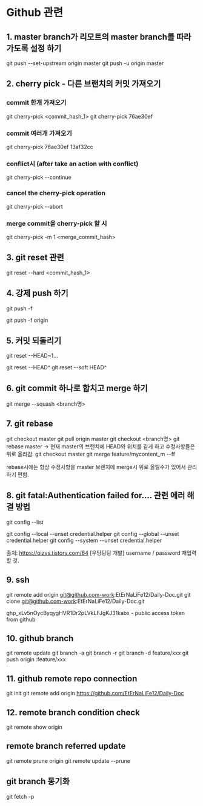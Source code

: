 # Github 관련

## 1. master branch가 리모트의 master branch를 따라가도록 설정 하기
<!--두개 다 같음-->
git push --set-upstream origin master
git push -u origin master

## 2. cherry pick - 다른 브랜치의 커밋 가져오기

### commit 한개 가져오기

git cherry-pick <commit_hash_1>
git cherry-pick 76ae30ef

### commit 여러개 가져오기
git cherry-pick 76ae30ef 13af32cc

### conflict시 (after take an action with conflict)

git cherry-pick --continue

### cancel the cherry-pick operation

git cherry-pick --abort

### merge commit을 cherry-pick 할 시

git cherry-pick -m 1 <merge_commit_hash>

## 3. git reset 관련

git reset --hard <commit_hash_1>

## 4. 강제 push 하기

git push -f

git push -f origin <branch>

## 5. 커밋 되돌리기

<!-- n개의 커밋으로 되돌리기 -->
git reset --HEAD~1... 

<!-- 이전 커밋으로 되돌리기 -->
git reset --HEAD^ 
git reset --soft HEAD^
## 6. git commit 하나로 합치고 merge 하기
git merge --squash <branch명>

## 7. git rebase
git checkout master
git pull origin master
git checkout <branch명>
git rebase master 
-> 현재 master의 브랜치에 HEAD와 위치를 같게 하고 수정사항들은 위로 올라감.
git checkout master
git merge feature/mycontent_m --ff 

rebase시에는 항상 수정사항을 master 브랜치에 merge시 위로 올릴수가 있어서 관리하기 편함.

## 8. git fatal:Authentication failed for.... 관련 에러 해결 방법
<!-- git config list 확인 -->
git config --list
<!-- git config 초기화 하기 -->
git config --local --unset credential.helper  <!--local에서 unset하기-->
git config --global --unset credential.helper <!--global에서 unset하기-->
git config --system --unset credential.helper <!--system에서 unset하기-->

출처: https://oizys.tistory.com/64 [우당탕탕 개발] 
username / password 재입력 할 것.

## 9. ssh 
git remote add origin git@github.com-work:EtErNaLiFe12/Daily-Doc.git
git clone git@github.com-work:EtErNaLiFe12/Daily-Doc.git

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 - public access token from github

## 10. github branch
git remote update <!--원격저장소에 있는 브랜치 update-->
git branch -a <!--local 브랜치 확인-->
git branch -r <!--원격저장소의 브랜치 확인-->
git branch -d feature/xxx <!--git delete in local-->
git push origin :feature/xxx <!--git delete in remote repository-->


## 11. github remote repo connection

git init
git remote add origin https://github.com/EtErNaLiFe12/Daily-Doc


## 12. remote branch condition check

git remote show origin

<!-- 리모트 브랜치와 로컬 브랜치의 관계를 상세히 볼수 있다 -->

## remote branch referred update

git remote prune origin
git remote update --prune

<!-- 리모트 브랜치의 더 이상 유효하지 않은 참조를 깨끗이 지우는 명령어 이다. -->

## git branch 동기화

git fetch -p

<!-- 로컬 저장소를 최신 정보로 갱신(리모트 저장소와 동기화)하며 자동적으로 더이상 유효하지 않은 참조를 제거한다. -->